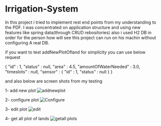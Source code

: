 # Irrigation-System

In this project i tried to implement rest end points from my understanding to the PDF. 
I was concentrated on application structure and using new features like spring data(through CRUD rebositories) 
also i used H2 DB in order for the person how will see this project can run on his machin without configuring A real DB. 

if you want to test addNewPlotOfland for simplicity you can use below request 

{
  "id" : 1,
  "status" : null,
  "area" : 4.5,
  "amountOfWaterNeeded" : 3.0,
  "timeslots" : null,
  "sensor" : {
    "id" : 1,
    "status" : null
  }
}


and also below are screen shots from my testing 

1- add new plot 
![addnewplot](https://user-images.githubusercontent.com/89645923/195608737-9c596d90-d7d8-46f3-ab64-4ee884bb7115.PNG)


2- configure plot
![Configure](https://user-images.githubusercontent.com/89645923/195608797-89907915-b917-49b2-9227-0879a9b389b7.PNG)


3- edit plot
![edit](https://user-images.githubusercontent.com/89645923/195608851-a0a1098e-8957-4ed0-a0e5-ad1beaabab06.PNG)

4- get all plot of lands
![getall plots](https://user-images.githubusercontent.com/89645923/195608890-a863b288-de55-4657-b909-99adfd882ffa.PNG)
